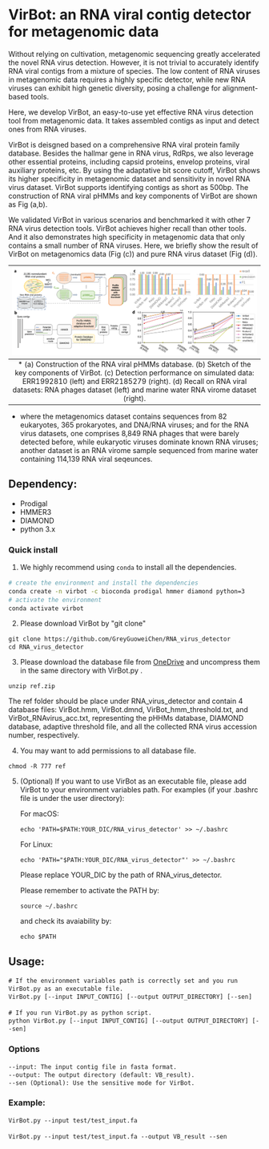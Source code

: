 # VirBot: an RNA viral contig detector for metagenomic data
Without relying on cultivation, metagenomic sequencing greatly accelerated the novel RNA virus detection. However, it is not trivial to accurately identify RNA viral contigs from a mixture of species. The low content of RNA viruses in metagenomic data requires a highly specific detector, while new RNA viruses can exhibit high genetic diversity, posing a challenge for alignment-based tools.
    
Here, we develop VirBot, an easy-to-use yet effective RNA virus detection tool from metagenomic data. It takes assembled contigs as input and detect ones from RNA viruses. 
    
VirBot is deisgned based on a comprehensive RNA viral protein family database. Besides the hallmar gene in RNA virus, RdRps, we also leverage other essential proteins, including capsid proteins, envelop proteins, viral auxiliary proteins, etc. By using the adaptative bit score cutoff, VirBot shows its higher specificity in metagenomic dataset and sensitivity in novel RNA virus dataset. VirBot supports identifying contigs as short as 500bp. The construction of RNA viral pHMMs and key components of VirBot are shown as Fig (a,b).

We validated VirBot in various scenarios and benchmarked it with other 7 RNA virus detection tools. VirBot achieves higher recall than other tools. And it also demonstrates high specificity in metagenomic data that only contains a small number of RNA viruses. Here, we briefly show the result of VirBot on metagenomics data (Fig (c)) and pure RNA virus dataset (Fig (d)).

| ![Image](images/github_3.png) |
|:--:|
| * (a) Construction of the RNA viral pHMMs database. (b) Sketch of the key components of VirBot. (c) Detection performance on simulated data: ERR1992810 (left) and ERR2185279 (right). (d) Recall on RNA viral datasets: RNA phages dataset (left) and marine water RNA virome dataset (right). | 
* where the metagenomics dataset contains sequences from 82 eukaryotes, 365 prokaryotes, and DNA/RNA viruses; and for the RNA virus datasets, one comprises 8,849 RNA phages that were barely detected before, while eukaryotic viruses dominate known RNA viruses; another dataset is an RNA virome sample sequenced from marine water containing 114,139 RNA viral seqeunces.

## Dependency:
* Prodigal
* HMMER3
* DIAMOND
* python 3.x

### Quick install

1. We highly recommend using `conda` to install all the dependencies.
```bash
# create the environment and install the dependencies
conda create -n virbot -c bioconda prodigal hmmer diamond python=3
# activate the environment
conda activate virbot
```

2. Please download VirBot by "git clone"
```
git clone https://github.com/GreyGuoweiChen/RNA_virus_detector
cd RNA_virus_detector
```

3. Please download the database file from [OneDrive](https://portland-my.sharepoint.com/:f:/g/personal/gwchen3-c_my_cityu_edu_hk/EufG0D1CYLREg_7K1UgMvpwBg6bbBIJSM0vdV5udvw1k_w?e=nOJo3G) and uncompress them in the same directory with VirBot.py .
```
unzip ref.zip
```
    
The ref folder should be place under RNA_virus_detector and contain 4 database files: VirBot.hmm, VirBot.dmnd, VirBot_hmm_threshold.txt, and VirBot_RNAvirus_acc.txt, representing the pHHMs database, DIAMOND database, adaptive threshold file, and all the collected RNA virus accession number, respectively.

4. You may want to add permissions to all database file.
```
chmod -R 777 ref
```

5. (Optional) If you want to use VirBot as an executable file, please add VirBot to your environment variables path.
For examples (if your .bashrc file is under the user directory):
    
    For macOS:
    ```
    echo 'PATH=$PATH:YOUR_DIC/RNA_virus_detector' >> ~/.bashrc
    ```
    
    For Linux:
    ```
    echo 'PATH="$PATH:YOUR_DIC/RNA_virus_detector"' >> ~/.bashrc
    ```
    Please replace YOUR_DIC by the path of RNA_virus_detector.
    
    Please remember to activate the PATH by:
    ```
    source ~/.bashrc
    ```
    and check its avaiability by:
    ```
    echo $PATH
    ```
    
## Usage:

```
# If the environment variables path is correctly set and you run VirBot.py as an executable file.
VirBot.py [--input INPUT_CONTIG] [--output OUTPUT_DIRECTORY] [--sen]

# If you run VirBot.py as python script.
python VirBot.py [--input INPUT_CONTIG] [--output OUTPUT_DIRECTORY] [--sen]
```

### Options 

```
--input: The input contig file in fasta format.
--output: The output directory (default: VB_result).
--sen (Optional): Use the sensitive mode for VirBot.
```

### Example:
  
```
VirBot.py --input test/test_input.fa

VirBot.py --input test/test_input.fa --output VB_result --sen
```
